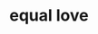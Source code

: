 ---
pid: fs195
title: equal love
location_transcription: Near Dilworth/Sister Plaza
coordinates: "[-75.164696584673, 39.952952788595]"
zipcode: '19170'
gen_neighborhood: 
neighborhood: Center City
outside_phl: 'Philadelphia PA '
age: '35'
age_range: 30-39
instagram: 
image_file_name: fs_195.jpg
proposal_transcription: Love w/ an equal sign + rainbow flashing light colors to incorporate
  LGBTQ+ people
topic: Inclusivity,LGBTQ+,Love
topic_summary: 0, 0, 0
type: Other No Form
keywords_other: love, lgbtq+
credit: 
image_labels: 
twitter: 
facebook: 
permalink: "/monuments/fs195/"
layout: item-page
---